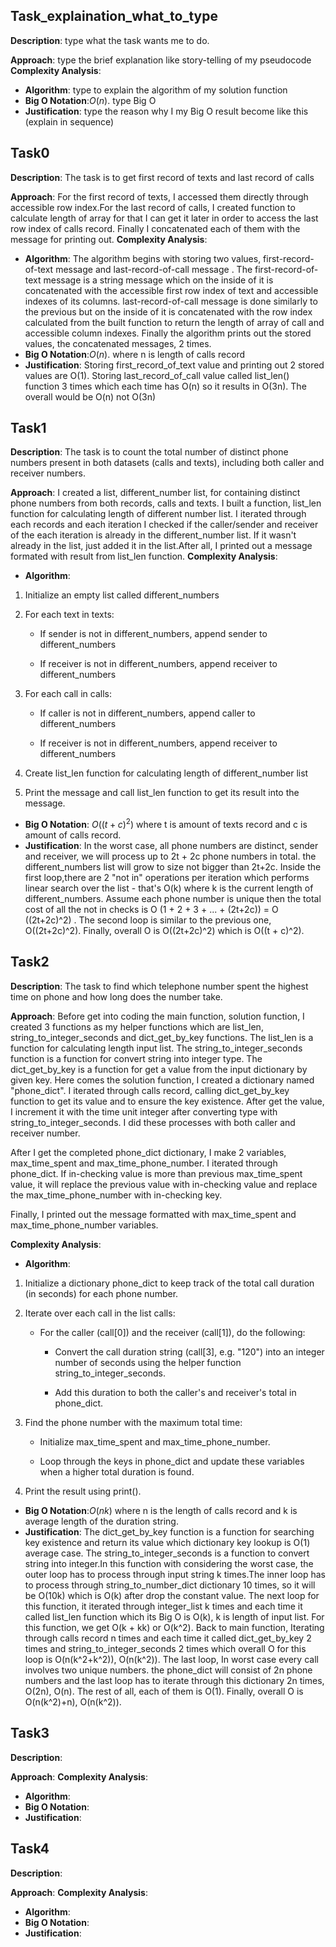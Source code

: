 ## Task_explaination_what_to_type
**Description**: type what the task wants me to do.

**Approach**: type the brief explanation like story-telling of my pseudocode
**Complexity Analysis**:
- **Algorithm**: type to explain the algorithm of my solution function
- **Big O Notation**:$O(n)$. type Big O
- **Justification**: type the reason why I my Big O result become like this (explain in sequence) 


## Task0
**Description**: The task is to get first record of texts and last record of calls

**Approach**: For the first record of texts, I accessed them directly through accessible row index.For the last record of calls, I created function to calculate length of array for that I can get it later in order to access the last row index of calls record. Finally I concatenated each of them with the message for printing out.
**Complexity Analysis**:
- **Algorithm**: The algorithm begins with storing two values, first-record-of-text message and last-record-of-call message . The first-record-of-text message is a string message which on the inside of it is concatenated with the accessible first row index of text and accessible indexes of its columns. last-record-of-call message is done similarly to the previous but on the inside of it is concatenated with the row index calculated from the built function to return the length of array of call and accessible column indexes. Finally the algorithm prints out the stored values, the concatenated messages, 2 times. 
- **Big O Notation**:$O(n)$. where n is length of calls record 
- **Justification**: Storing first_record_of_text value and printing out 2 stored values are O(1). Storing last_record_of_call value called list_len() function 3 times which each time has O(n) so it results in O(3n). The overall would be O(n) not O(3n)


## Task1
**Description**:  The task is to count the total number of distinct phone numbers present in both datasets (calls and texts), including both caller and receiver numbers.

**Approach**: I created a list, different_number list, for containing distinct phone numbers from both records, calls and texts. I built a function, list_len function for calculating length of different number list. I iterated through each records and each iteration I checked if the caller/sender and receiver of the each iteration is already in the different_number list. If it wasn't already in the list, just added it in the list.After all, I printed out a message formated with result from list_len function. 
**Complexity Analysis**:
- **Algorithm**: 
1. Initialize an empty list called different_numbers

2. For each text in texts:

    - If sender is not in different_numbers, append sender to different_numbers

    - If receiver is not in different_numbers, append receiver to different_numbers

3. For each call in calls:

    - If caller is not in different_numbers, append caller to different_numbers

    - If receiver is not in different_numbers, append receiver to different_numbers

4. Create list_len function for calculating length of different_number list  

5. Print the message and call list_len function to get its result into the message.

- **Big O Notation**: $O( (t+c)^2 )$ where t is amount of texts record and c is amount of calls record.
- **Justification**:  In the worst case, all phone numbers are distinct, sender and receiver, we will process up to 2t + 2c phone numbers in total. the different_numbers list will grow to size not bigger than 2t+2c. Inside the first loop,there are 2 "not in" operations per iteration which performs linear search over the list - that's O(k) where k is the current length of different_numbers. Assume each phone number is unique then the total cost of all the not in checks is O (1 + 2 + 3 + ... + (2t+2c)) = O ((2t+2c)^2) . The second loop is similar to the previous one, O((2t+2c)^2). Finally, overall O is O((2t+2c)^2) which is O((t + c)^2). 

## Task2
**Description**: The task to find which telephone number spent the highest time on phone and how long does the number take.

**Approach**: Before get into coding the main function, solution function, I created 3 functions as my helper functions which are list_len, string_to_integer_seconds and dict_get_by_key functions. The list_len is a function for calculating length input list. The string_to_integer_seconds function is a function for convert string into integer type. The dict_get_by_key is a function for get a value from the input dictionary by given key. Here comes the solution function, I created a dictionary named "phone_dict". I iterated through calls record, calling dict_get_by_key function to get its value and to ensure the key existence. After get the value, I increment it with the time unit integer after converting type with string_to_integer_seconds. I did these processes with both caller and receiver number.

After I get the completed phone_dict dictionary, I make 2 variables, max_time_spent and max_time_phone_number. I iterated through phone_dict. If in-checking value is more than previous max_time_spent value, it will replace the previous value with in-checking value and replace the max_time_phone_number with in-checking key. 

Finally, I printed out the message formatted with max_time_spent and max_time_phone_number variables.

**Complexity Analysis**:
- **Algorithm**: 
1. Initialize a dictionary phone_dict to keep track of the total call duration (in seconds) for each phone number.

2. Iterate over each call in the list calls:

    - For the caller (call[0]) and the receiver (call[1]), do the following:

        - Convert the call duration string (call[3], e.g. "120") into an integer number of seconds using the helper function string_to_integer_seconds.

        - Add this duration to both the caller's and receiver's total in phone_dict.

3. Find the phone number with the maximum total time:

    - Initialize max_time_spent and max_time_phone_number.

    - Loop through the keys in phone_dict and update these variables when a higher total duration is found.

4. Print the result using print().
- **Big O Notation**:$O(nk)$ where n is the length of calls record and k is average length of the duration string.
- **Justification**: The dict_get_by_key function is a function for searching key existence and return its value which dictionary key lookup is O(1) average case. The string_to_integer_seconds is a function to convert string into integer.In this function with considering the worst case, the outer loop has to process through input string k times.The inner loop has to process through string_to_number_dict dictionary 10 times, so it will be O(10k) which is O(k) after drop the constant value. The next loop for this function, it iterated through integer_list k times and each time it called list_len function which its Big O is O(k), k is length of input list. For this function, we get O(k + kk) or O(k^2). Back to main function, Iterating through calls record n times and each time it called dict_get_by_key 2 times and string_to_integer_seconds 2 times which overall O for this loop is O(n(k^2+k^2)), O(n(k^2)). The last loop, In worst case every call involves two unique numbers. the phone_dict will consist of 2n phone numbers and the last loop has to iterate through this dictionary 2n times, O(2n), O(n). The rest of all, each of them is O(1). Finally, overall O is O(n(k^2)+n), O(n(k^2)).

## Task3
**Description**: 

**Approach**: 
**Complexity Analysis**:
- **Algorithm**: 
- **Big O Notation**:
- **Justification**:

## Task4
**Description**: 

**Approach**: 
**Complexity Analysis**:
- **Algorithm**: 
- **Big O Notation**:
- **Justification**: